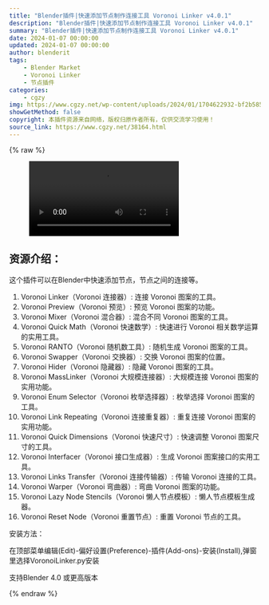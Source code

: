 ```yaml
---
title: "Blender插件|快速添加节点制作连接工具 Voronoi Linker v4.0.1"
description: "Blender插件|快速添加节点制作连接工具 Voronoi Linker v4.0.1"
summary: "Blender插件|快速添加节点制作连接工具 Voronoi Linker v4.0.1"
date: 2024-01-07 00:00:00
updated: 2024-01-07 00:00:00
author: blenderit
tags: 
    - Blender Market
    - Voronoi Linker
    - 节点插件
categories:
    - cgzy
img: https://www.cgzy.net/wp-content/uploads/2024/01/1704622932-bf2b585aaeb7a04.webp
showGetMethod: false
copyright: 本插件资源来自网络，版权归原作者所有，仅供交流学习使用！
source_link: https://www.cgzy.net/38164.html
---
```


{% raw %}
<figure class="wp-block-video aligncenter"><video controls src="http://cloud.video.taobao.com/play/u/null/p/1/e/6/t/1/445764083085.mp4"></video></figure><div class="wp-block-pandastudio-title"><div class="title_style_01"><h2 id="h2-0">资源介绍：</h2></div></div><p class="is-style-text-indent-2em">这个插件可以在Blender中快速添加节点，节点之间的连接等。</p><ol>
<li>Voronoi Linker（Voronoi 连接器）: 连接 Voronoi 图案的工具。</li>



<li>Voronoi Preview（Voronoi 预览）: 预览 Voronoi 图案的功能。</li>



<li>Voronoi Mixer（Voronoi 混合器）: 混合不同 Voronoi 图案的工具。</li>



<li>Voronoi Quick Math（Voronoi 快速数学）: 快速进行 Voronoi 相关数学运算的实用工具。</li>



<li>Voronoi RANTO（Voronoi 随机数工具）: 随机生成 Voronoi 图案的工具。</li>



<li>Voronoi Swapper（Voronoi 交换器）: 交换 Voronoi 图案的位置。</li>



<li>Voronoi Hider（Voronoi 隐藏器）: 隐藏 Voronoi 图案的工具。</li>



<li>Voronoi MassLinker（Voronoi 大规模连接器）: 大规模连接 Voronoi 图案的实用功能。</li>



<li>Voronoi Enum Selector（Voronoi 枚举选择器）: 枚举选择 Voronoi 图案的工具。</li>



<li>Voronoi Link Repeating（Voronoi 连接重复器）: 重复连接 Voronoi 图案的实用功能。</li>



<li>Voronoi Quick Dimensions（Voronoi 快速尺寸）: 快速调整 Voronoi 图案尺寸的工具。</li>



<li>Voronoi Interfacer（Voronoi 接口生成器）: 生成 Voronoi 图案接口的实用工具。</li>



<li>Voronoi Links Transfer（Voronoi 连接传输器）: 传输 Voronoi 连接的工具。</li>



<li>Voronoi Warper（Voronoi 弯曲器）: 弯曲 Voronoi 图案的功能。</li>



<li>Voronoi Lazy Node Stencils（Voronoi 懒人节点模板）: 懒人节点模板生成器。</li>



<li>Voronoi Reset Node（Voronoi 重置节点）: 重置 Voronoi 节点的工具。</li>
</ol><div class="wp-block-pandastudio-title"><div class="title_style_01"><p>安装方法：</p></div></div><p>在顶部菜单编辑(Edit)-偏好设置(Preference)-插件(Add-ons)-安装(Install),弹窗里选择VoronoiLinker.py安装</p><div class="wp-block-pandastudio-tips"><div class="tip success "><p>支持Blender 4.0 或更高版本</p>
</div></div>
<div style="display: none">cgzy</div>
{% endraw %}